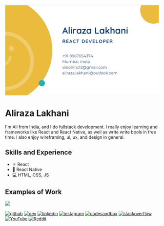 ![Design and Development](https://github.com/vision72/vision72/blob/main/banner_card.PNG)

# Aliraza Lakhani
I'm Ali from India, and I do fullstack development. I really enjoy learning and frameworks like React and React Native, as well as write write bools in free time. I also enjoy wireframing, ui, ux, and design in general.

## Skills and Experience
* ⚛ React
* 📱 React Native
* 💻 HTML, CSS, JS

## Examples of Work
<img src="https://user-images.githubusercontent.com/32649253/83376849-5531e300-a3f1-11ea-8765-522f663c6d3b.gif" width="340" />
<!-- ![vsm2](https://user-images.githubusercontent.com/32649253/83376849-5531e300-a3f1-11ea-8765-522f663c6d3b.gif) -->


[<img src='https://cdn.jsdelivr.net/npm/simple-icons@3.0.1/icons/github.svg' alt='github' height='40'>](https://github.com/vision72)  [<img src='https://cdn.jsdelivr.net/npm/simple-icons@3.0.1/icons/dev-dot-to.svg' alt='dev' height='40'>](https://dev.to/vision72)  [<img src='https://cdn.jsdelivr.net/npm/simple-icons@3.0.1/icons/linkedin.svg' alt='linkedin' height='40'>](https://www.linkedin.com/in/aliraza-lakhani-288356164/)  [<img src='https://cdn.jsdelivr.net/npm/simple-icons@3.0.1/icons/instagram.svg' alt='instagram' height='40'>](https://www.instagram.com/aliraza_lakhani_12/)  [<img src='https://cdn.jsdelivr.net/npm/simple-icons@3.0.1/icons/codesandbox.svg' alt='codesandbox' height='40'>](https://codesandbox.io/u/vision72)  [<img src='https://cdn.jsdelivr.net/npm/simple-icons@3.0.1/icons/stackoverflow.svg' alt='stackoverflow' height='40'>](https://stackoverflow.com/users/11307237)  [<img src='https://cdn.jsdelivr.net/npm/simple-icons@3.0.1/icons/youtube.svg' alt='YouTube' height='40'>](https://www.youtube.com/channel/UCHKzhZz1E39PNNpruEA1ijg)  [<img src='https://cdn.jsdelivr.net/npm/simple-icons@3.0.1/icons/reddit.svg' alt='Reddit' height='40'>](https://www.reddit.com/user/Wonderful-Ship4956/)




